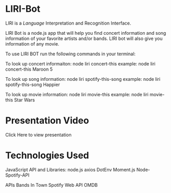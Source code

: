 # LIRI-Bot
LIRI is a _Language_ Interpretation and Recognition Interface.

LIRI Bot is a node.js app that will help you find concert information and song information of your favorite artists and/or bands.  LIRI bot will also give you information of any movie.

To use LIRI BOT run the following commands in your terminal:

To look up concert informaiton: node liri concert-this <artist name>
    example: node liri concert-this Maroon 5

To look up song information: node liri spotify-this-song <song title>
    example: node liri spotify-this-song Happier

To look up movie information: node liri movie-this <movie title>
    example: node liri movie-this Star Wars


# Presentation Video
<href src="https://drive.google.com/open?id=1heLVOg26Brq6xmMO9_IfMJ0xJNfc851U" target=_blank>Click Here to view presentation</href>

# Technologies Used
JavaScript API and Libraries:
    node.js
    axios
    DotEnv
    Moment.js
    Node-Spotify-API

APIs
    Bands In Town
    Spotify Web API
    OMDB
